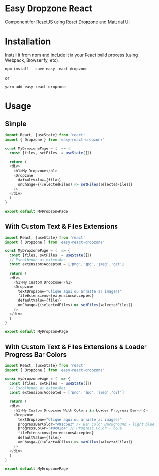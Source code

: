 # Easy Dropzone React
Component for [ReactJS](https://pt-br.reactjs.org/) using [React Dropzone](https://github.com/react-dropzone/react-dropzone) and [Material UI](https://material-ui.com/pt/)

# Installation
Install it from npm and include it in your React build process (using Webpack, Browserify, etc).
```shell
npm install --save easy-react-dropzone
```
or
```shell
yarn add easy-react-dropzone
```

# Usage

## Simple
```javascript
import React, {useState} from 'react'
import { Dropzone } from 'easy-react-dropzone'

const MyDropzonePage = () => {
  const [files, setFiles] = useState([])
  
  return (
  <div>
    <h1>My Dropzone</h1>
    <Dropzone
      defaultValue={files}
      onChange={(selectedFiles) => setFiles(selectedFiles)}
    />
  </div>
  )
}

export default MyDropzonePage
```

## With Custom Text & Files Extensions
```javascript
import React, {useState} from 'react'
import { Dropzone } from 'easy-react-dropzone'

const MyDropzonePage = () => {
  const [files, setFiles] = useState([])
  // Escolhendo as extensões
  const extensionsAccepted = ['png','jpg','jpeg','gif']
  
  return (
  <div>
    <h1>My Custom Dropzone</h1>
    <Dropzone
      textDropzone="Clique aqui ou arraste as imagens"
      fileExtensions={extensionsAccepted}
      defaultValue={files}
      onChange={(selectedFiles) => setFiles(selectedFiles)}
    />
  </div>
  )
}

export default MyDropzonePage
```

## With Custom Text & Files Extensions & Loader Progress Bar Colors
```javascript
import React, {useState} from 'react'
import { Dropzone } from 'easy-react-dropzone'

const MyDropzonePage = () => {
  const [files, setFiles] = useState([])
  // Escolhendo as extensões
  const extensionsAccepted = ['png','jpg','jpeg','gif']
  
  return (
  <div>
    <h1>My Custom Dropzone With Colors in Loader Progress Bar</h1>
    <Dropzone
      textDropzone="Clique aqui ou arraste as imagens"
      progressBarColor="#91c5e3" // Bar Color Background - light blue
      progressColor="#0c81c4" // Progress Color - blue
      fileExtensions={extensionsAccepted}
      defaultValue={files}
      onChange={(selectedFiles) => setFiles(selectedFiles)}
    />
  </div>
  )
}

export default MyDropzonePage
```